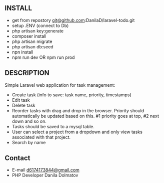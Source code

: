 ## INSTALL
- get from repostory git@github.com:DanilaD/laravel-todo.git
- setup .ENV (connect to Db)
- php artisan key:generate
- composer install
- php artisan migrate
- php artisan db:seed
- npn install
- npm run dev OR npm run prod

## DESCRIPTION
Simple Laravel web application for task management:

- Create task (info to save: task name, priority, timestamps)
- Edit task
- Delete task
- Reorder tasks with drag and drop in the browser. Priority should automatically be updated based on this. #1 priority goes at top, #2 next down and so on.
- Tasks should be saved to a mysql table.
- User can select a project from a dropdown and only view tasks associated with that project.
- Search by name

## Contact
- E-mail d6174173844@gmail.com
- PHP Developer Danila Dolmatov



